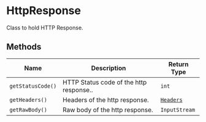 
# HttpResponse

Class to hold HTTP Response.

## Methods

| Name | Description | Return Type |
|  --- | --- | --- |
| `getStatusCode()` | HTTP Status code of the http response.. | `int` |
| `getHeaders()` | Headers of the http response. | [`Headers`](../doc/headers.md) |
| `getRawBody()` | Raw body of the http response. | `InputStream` |

